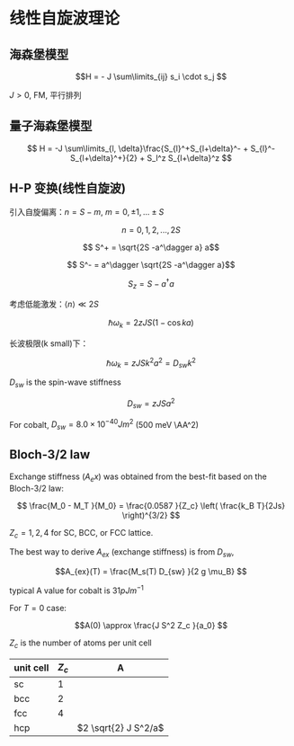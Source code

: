 # 线性自旋波理论

## 海森堡模型

$$H = - J \sum\limits_{ij} s_i \cdot s_j   $$


$J>0$, FM, 平行排列

## 量子海森堡模型

$$ H = -J \sum\limits_{l, \delta}\frac{S_{l}^+S_{l+\delta}^- + S_{l}^-S_{l+\delta}^+}{2} + S_l^z S_{l+\delta}^z $$ 

## H-P 变换(线性自旋波)

引入自旋偏离：$n = S - m$, $m = 0, \pm 1, ... \pm S$

$$ n = 0, 1, 2, ..., 2S $$


$$ S^+ = \sqrt{2S -a^\dagger a} a$$


$$ S^- = a^\dagger \sqrt{2S -a^\dagger a}$$

$$ S_z = S - a^\dagger a $$

考虑低能激发：$\left\langle n \right\rangle \ll 2S$

$$ \hbar \omega_k = 2 z JS (1 - \cos ka) $$

长波极限(k small)下：

$$\hbar \omega_k = zJS k^2a^2 = D_{sw} k^2 $$

$D_{sw}$ is the spin-wave stiffness

$$D_{sw} = z J S a^2$$

For cobalt, $D_{sw} = 8.0 \times 10^{-40 } J m^2$ (500 meV \AA^2)

## Bloch-3/2 law

Exchange stiffness ($A_ex$) was obtained from the best-fit based on the Bloch-3/2 law:

$$ \frac{M_0 - M_T }{M_0} = \frac{0.0587 }{Z_c} \left( \frac{k_B T}{2Js} \right)^{3/2} $$

$Z_c = 1, 2, 4$ for SC, BCC, or FCC lattice.

The best way to derive $A_{ex}$ (exchange stiffness) is from $D_{sw}$,

$$A_{ex}(T) =  \frac{M_s(T) D_{sw} }{2 g \mu_B} $$

typical A value for cobalt is $31 pJ m^{-1}$

For $T=0$ case:

$$A(0) \approx \frac{J S^2 Z_c }{a_0}  $$

$Z_c$ is the number of atoms per unit cell

unit cell | $Z_c$ | A
--- | --- | ---
sc | 1 |
bcc | 2 |
fcc | 4 |
hcp |  | $2 \sqrt{2} J S^2/a$ 
